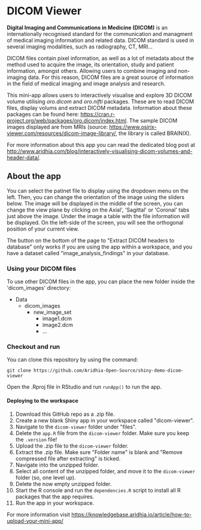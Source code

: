 # DICOM Viewer

**Digital Imaging and Communications in Medicine (DICOM)** is an internationally recognised standard for the communication and managment of medical
imaging information and related data. DICOM standard is used in several imaging modalities, such as radiography, CT, MRI...

DICOM files contain pixel information, as well as a lot of metadata about the method used to acquire the image, its orientation, study and patient information, amongst others. Allowing users to combine imaging and non-imaging data. For this reason, DICOM files are a great source of information in the field of medical imaging and image analysis and research.

This mini-app allows users to interactively visualise and explore 3D DICOM volume utilising *oro.dicom* and *oro.nifti* packages. These are to read DICOM files, display volums and extract DICOM metadata. Information about these packages can be found here: https://cran.r-project.org/web/packages/oro.dicom/index.html.
The sample DICOM images displayed are from MRIs (source: https://www.osirix-viewer.com/resources/dicom-image-library/, the library is called BRAINIX).

For more information about this app you can read the dedicated blog post at http://www.aridhia.com/blog/interactively-visualising-dicom-volumes-and-header-data/.

## About the app

You can select the patinet file to display using the dropdown menu on the left. Then, you can change the orientation of the image using the sliders below.
The image will be displayed in the middle of the screen, you can change the view plane by clicking on the Axial', 'Sagittal' or 'Coronal' tabs just above the image.
Under the image a table with the file information will be displayed. 
On the left-side of the screen, you will see the orthogonal position of your current view. 

The button on the bottom of the page to "Extract DICOM headers to database" only works if you are using the app within a workspace, and you have a dataset called "image_analysis_findings" in your database.

### Using your DICOM files

To use other DICOM files in the app, you can place the new folder inside the 'dicom_images' directory:

- Data
  - dicom_images
    - new_image_set
      - image1.dcm
      - image2.dcm
      - ...


### Checkout and run

You can clone this repository by using the command:

```clone
git clone https://github.com/Aridhia-Open-Source/shiny-demo-dicom-viewer
```
Open the .Rproj file in RStudio and run `runApp()` to run the app. 

#### Deploying to the workspace

1. Download this GitHub repo as a .zip file.
2. Create a new blank Shiny app in your workspace called "dicom-viewer".
3. Navigate to the `dicom-viewer` folder under "files".
4. Delete the `app.R` file from the `dicom-viewer` folder. Make sure you keep the `.version` file!
5. Upload the .zip file to the `dicom-viewer` folder.
6. Extract the .zip file. Make sure "Folder name" is blank and "Remove compressed file after extracting" is ticked.
7. Navigate into the unzipped folder.
8. Select all content of the unzipped folder, and move it to the `dicom-viewer` folder (so, one level up).
9. Delete the now empty unzipped folder.
10. Start the R console and run the `dependencies.R` script to install all R packages that the app requires.
11. Run the app in your workspace.

For more information visit https://knowledgebase.aridhia.io/article/how-to-upload-your-mini-app/



